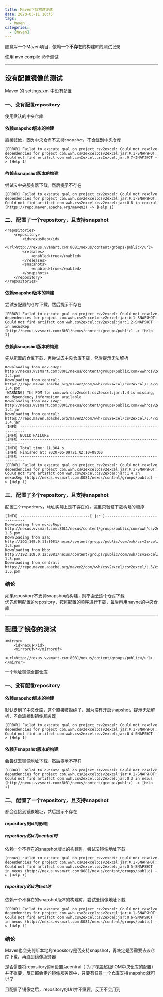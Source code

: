 ```yaml
---
title: Maven下载构建测试
date: 2020-05-11 10:45
tags: 
  - Maven
categories:
  - [Maven]
---
```



随意写一个Maven项目，依赖一个**不存在**的构建时的测试记录

使用 mvn compile 命令测试

-----

## 没有配置镜像的测试
Maven 的 settings.xml 中没有配置<mirror>

### 一、没有配置repository
使用默认的中央仓库

#### 依赖snapshot版本的构建
直接拒绝，因为中央仓库不支持snapshot，不会连到中央仓库
```
[ERROR] Failed to execute goal on project csv2excel: Could not resolve dependencies for project com.wwh.csv2excel:csv2excel:jar:0.1-SNAPSHOT: Could not find artifact com.wwh.csv2excel:csv2excel:jar:0.7-SNAPSHOT -> [Help 1]
```
#### 依赖非snapshot版本的构建
尝试去中央服务器下载，然后提示不存在
```
[ERROR] Failed to execute goal on project csv2excel: Could not resolve dependencies for project com.wwh.csv2excel:csv2excel:jar:0.1-SNAPSHOT: Could not find artifact com.wwh.csv2excel:csv2excel:jar:0.8 in central (https://repo.maven.apache.org/maven2) -> [Help 1]
```

### 二、 配置了一个repository，且支持snapshot
```
<repositories>
	<repository>
		<id>nexusRep</id>
		<url>http://nexus.vvsmart.com:8081/nexus/content/groups/public</url>
		<releases>
			<enabled>true</enabled>
		</releases>
		<snapshots>
			<enabled>true</enabled>
		</snapshots>
	</repository>
</repositories>
```

#### 依赖snapshot版本的构建
尝试去配置的仓库下载，然后提示不存在
```
[ERROR] Failed to execute goal on project csv2excel: Could not resolve dependencies for project com.wwh.csv2excel:csv2excel:jar:0.1-SNAPSHOT: Could not find artifact com.wwh.csv2excel:csv2excel:jar:1.2-SNAPSHOT in nexusRep (http://nexus.vvsmart.com:8081/nexus/content/groups/public) -> [Help 1]
```

#### 依赖非snapshot版本的构建
先从配置的仓库下载，再尝试去中央仓库下载，然后提示无法解析
```
Downloading from nexusRep: http://nexus.vvsmart.com:8081/nexus/content/groups/public/com/wwh/csv2excel/csv2excel/1.4/csv2excel-1.4.pom
Downloading from central: https://repo.maven.apache.org/maven2/com/wwh/csv2excel/csv2excel/1.4/csv2excel-1.4.pom
[WARNING] The POM for com.wwh.csv2excel:csv2excel:jar:1.4 is missing, no dependency information available
Downloading from nexusRep: http://nexus.vvsmart.com:8081/nexus/content/groups/public/com/wwh/csv2excel/csv2excel/1.4/csv2excel-1.4.jar
Downloading from central: https://repo.maven.apache.org/maven2/com/wwh/csv2excel/csv2excel/1.4/csv2excel-1.4.jar
[INFO] ------------------------------------------------------------------------
[INFO] BUILD FAILURE
[INFO] ------------------------------------------------------------------------
[INFO] Total time: 11.304 s
[INFO] Finished at: 2020-05-09T21:02:10+08:00
[INFO] ------------------------------------------------------------------------
[ERROR] Failed to execute goal on project csv2excel: Could not resolve dependencies for project com.wwh.csv2excel:csv2excel:jar:0.1-SNAPSHOT: Could not find artifact com.wwh.csv2excel:csv2excel:jar:1.4 in nexusRep (http://nexus.vvsmart.com:8081/nexus/content/groups/public) -> [Help 1]

```

### 三、 配置了多个repository，且支持snapshot
配置三个repository，地址实际上是不存在的，这里只验证下载构建的顺序
```
[INFO] --------------------------------[ jar ]---------------------------------
Downloading from nexusRep: http://nexus.vvsmart.com:8081/nexus/content/groups/public/com/wwh/csv2excel/csv2excel/1.5/csv2excel-1.5.pom
Downloading from aaa: http://192.168.0.11:8081/nexus/content/groups/public/com/wwh/csv2excel/csv2excel/1.5/csv2excel-1.5.pom
Downloading from bbb: http://192.168.0.12:8081/nexus/content/groups/public/com/wwh/csv2excel/csv2excel/1.5/csv2excel-1.5.pom
Downloading from central: https://repo.maven.apache.org/maven2/com/wwh/csv2excel/csv2excel/1.5/csv2excel-1.5.pom

```


### 结论
如果repository不支持snapshot的构建，则不会去这个仓库下载  
优先使用配置的repository，按照配置的顺序进行下载，最后再用mavne的中央仓库  


------

## 配置了镜像的测试
```
<mirror>
    <id>nexus</id>
    <mirrorOf>*</mirrorOf>
    <url>http://nexus.vvsmart.com:8081/nexus/content/groups/public</url>
</mirror>
```
一个地址镜像全部仓库

### 一、没有配置repository

#### 依赖snapshot版本的构建
默认走到了中央仓库，这个直接被拒绝了，因为没有开启snapshot，提示无法解析，不会连接到镜像服务器
```
[ERROR] Failed to execute goal on project csv2excel: Could not resolve dependencies for project com.wwh.csv2excel:csv2excel:jar:0.1-SNAPSHOT: Could not find artifact com.wwh.csv2excel:csv2excel:jar:0.4-SNAPSHOT -> [Help 1]
```
#### 依赖非snapshot版本的构建
会尝试去镜像地址下载，然后提示不存在
```
[ERROR] Failed to execute goal on project csv2excel: Could not resolve dependencies for project com.wwh.csv2excel:csv2excel:jar:0.1-SNAPSHOT: Could not find artifact com.wwh.csv2excel:csv2excel:jar:0.3 in nexus (http://nexus.vvsmart.com:8081/nexus/content/groups/public) -> [Help 1]
```

### 二、 配置了一个repository，且支持snapshot
都会连接到镜像地址，然后提示不存在

#### repository的id的影响

##### repository的id为central时
依赖一个不存在的snapshot版本的构建时，尝试去镜像地址下载
```
[ERROR] Failed to execute goal on project csv2excel: Could not resolve dependencies for project com.wwh.csv2excel:csv2excel:jar:0.1-SNAPSHOT: Could not find artifact com.wwh.csv2excel:csv2excel:jar:0.5-SNAPSHOT in nexus (http://nexus.vvsmart.com:8081/nexus/content/groups/public) -> [Help 1]
```

##### repository的id为test时
依赖一个不存在的snapshot版本的构建时，尝试去镜像地址下载
```
[ERROR] Failed to execute goal on project csv2excel: Could not resolve dependencies for project com.wwh.csv2excel:csv2excel:jar:0.1-SNAPSHOT: Could not find artifact com.wwh.csv2excel:csv2excel:jar:0.6-SNAPSHOT in nexus (http://nexus.vvsmart.com:8081/nexus/content/groups/public) -> [Help 1]
```

### 结论
Maven也会先判断本地的repository是否支持snapshot，再决定是否需要去该仓库下载，再连到镜像服务器  

是否需要将repository的id设置为central（ 为了覆盖超级POM中央仓库的配置）并不重要，反正都会走的镜像服务器中，只要有任意一个仓库支持snapshot就可以了

且配置了镜像之后，repository的Url并不重要，反正不会用到


